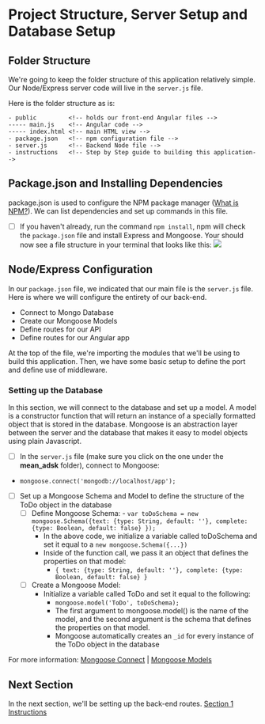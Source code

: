 # Project Structure, Server Setup and Database Setup

## Folder Structure

We're going to keep the folder structure of this application relatively simple. Our Node/Express server code will live in the `server.js` file. 

Here is the folder structure as is:

    - public         <!-- holds our front-end Angular files -->
    ----- main.js    <!-- Angular code -->
    ----- index.html <!-- main HTML view -->
    - package.json   <!-- npm configuration file -->
    - server.js      <!-- Backend Node file -->
    - instructions   <!-- Step by Step guide to building this application-->

## Package.json and Installing Dependencies

package.json is used to configure the NPM package manager ([What is NPM?](https://docs.npmjs.com/getting-started/what-is-npm)). We can list dependencies and set up commands in this file. 

- [ ] If you haven't already, run the command `npm install`, npm will check the `package.json` file and install Express and Mongoose. Your should now see a file structure in your terminal that looks like this: ![](http://i68.tinypic.com/10hr8mq.jpg)

## Node/Express Configuration

In our `package.json` file, we indicated that our main file is the `server.js` file. Here is where we will configure the entirety of our back-end. 
* Connect to Mongo Database
* Create our Mongoose Models
* Define routes for our API
* Define routes for our Angular app

At the top of the file, we're importing the modules that we'll be using to build this application. Then, we have some basic setup to define the port and define use of middleware.

### Setting up the Database
In this section, we will connect to the database and set up a model. A model is a constructor function that will return an instance of a specially formatted object that is stored in the database. Mongoose is an abstraction layer between the server and the database that makes it easy to model objects using plain Javascript.

- [ ] In the `server.js` file (make sure you click on the one under the **mean_adsk** folder), connect to Mongoose:
- `mongoose.connect('mongodb://localhost/app'); `
- [ ] Set up a Mongoose Schema and Model to define the structure of the ToDo object in the database
  - [ ] Define Mongoose Schema:
        - `var toDoSchema = new mongoose.Schema({text: {type: String, default: ''}, complete: {type: Boolean, default: false} });`
    - In the above code, we initialize a variable called toDoSchema and set it equal to a `new mongoose.Schema({...})`
    - Inside of the function call, we pass it an object that defines the properties on that model:
        - `{ text: {type: String, default: ''}, complete: {type: Boolean, default: false} }`
  - [ ] Create a Mongoose Model:
    - Initialize a variable called ToDo and set it equal to the following:
      -  `mongoose.model('ToDo', toDoSchema);`
      -  The first argument to mongoose.model() is the name of the model, and the second argument is the schema that defines the properties on that model. 
      - Mongoose automatically creates an `_id` for every instance of the ToDo object in the database

For more information: [Mongoose Connect](http://mongoosejs.com/docs/connections.html) | [Mongoose Models](http://mongoosejs.com/docs/models.html)

## Next Section

In the next section, we'll be setting up the back-end routes. [Section 1 Instructions](./branch1.md)
